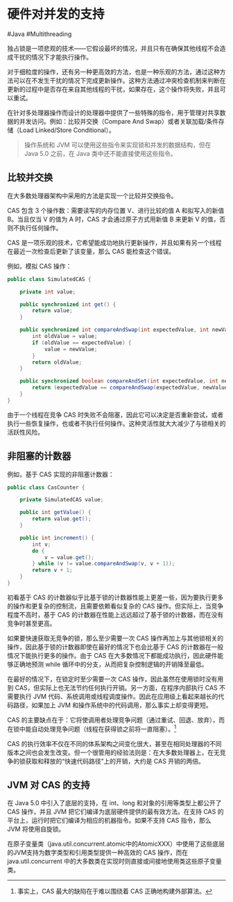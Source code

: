 # 硬件对并发的支持
#Java #Multithreading 

独占锁是一项悲观的技术——它假设最坏的情况，并且只有在确保其他线程不会造成干扰的情况下才能执行操作。

对于细粒度的操作，还有另一种更高效的方法，也是一种乐观的方法，通过这种方法可以在不发生干扰的情况下完成更新操作。这种方法通过冲突检查机制来判断在更新的过程中是否存在来自其他线程的干扰，如果存在，这个操作将失败，并且可以重试。

在针对多处理器操作而设计的处理器中提供了一些特殊的指令，用于管理对共享数据的并发访问。例如：比较并交换（Compare And Swap）或者关联加载/条件存储（Load Linked/Store Conditional）。

> 操作系统和 JVM 可以使用这些指令来实现锁和并发的数据结构，但在 Java 5.0 之前，在 Java 类中还不能直接使用这些指令。

## 比较并交换

在大多数处理器架构中采用的方法是实现一个比较并交换指令。

CAS 包含 3 个操作数：需要读写的内存位置 V、进行比较的值 A 和拟写入的新值 B。当且仅当 V 的值为 A 时，CAS 才会通过原子方式用新值 B 来更新 V 的值，否则不执行任何操作。

CAS 是一项乐观的技术，它希望能成功地执行更新操作，并且如果有另一个线程在最近一次检查后更新了该变量，那么 CAS 能检查这个错误。

例如，模拟 CAS 操作：

```java
public class SimulatedCAS {

    private int value;

    public synchronized int get() {
        return value;
    }

    public synchronized int compareAndSwap(int expectedValue, int newValue) {
        int oldValue = value;
        if (oldValue == expectedValue) {
            value = newValue;
        }
        return oldValue;
    }

    public synchronized boolean compareAndSet(int expectedValue, int newValue) {
        return (expectedValue == compareAndSwap(expectedValue, newValue));
    }
}
```

由于一个线程在竞争 CAS 时失败不会阻塞，因此它可以决定是否重新尝试，或者执行一些恢复操作，也或者不执行任何操作。这种灵活性就大大减少了与锁相关的活跃性风险。

## 非阻塞的计数器

例如，基于 CAS 实现的非阻塞计数器：

```java
public class CasCounter {

    private SimulatedCAS value;

    public int getValue() {
        return value.get();
    }

    public int increment() {
        int v;
        do {
            v = value.get();
        } while (v != value.compareAndSwap(v, v + 1));
        return v + 1;
    }
}
```

初看基于 CAS 的计数器似乎比基于锁的计数器性能上更差一些，因为要执行更多的操作和更复杂的控制流，且需要依赖看似复杂的 CAS 操作。但实际上，当竞争程度不高时，基于 CAS 的计数器在性能上远远超过了基于锁的计数器，而在没有竞争时甚至更高。

如果要快速获取无竞争的锁，那么至少需要一次 CAS 操作再加上与其他锁相关的操作，因此基于锁的计数器即使在最好的情况下也会比基于 CAS 的计数器在一般情况下能执行更多的操作。由于 CAS 在大多数情况下都能成功执行，因此硬件能够正确地预测 while 循环中的分支，从而把复杂控制逻辑的开销降至最低。

在最好的情况下，在锁定时至少需要一次 CAS 操作，因此虽然在使用锁时没有用到 CAS，但实际上也无法节约任何执行开销。另一方面，在程序内部执行 CAS 不需要执行 JVM 代码、系统调用或线程调度操作。因此在应用级上看起来越长的代码路径，如果加上 JVM 和操作系统中的代码调用，那么事实上却变得更短。

CAS 的主要缺点在于：它将使调用者处理竞争问题（通过重试、回退、放弃），而在锁中能自动处理竞争问题（线程在获得锁之前将一直阻塞）。[^1]

[^1]: 事实上，CAS 最大的缺陷在于难以围绕着 CAS 正确地构建外部算法。

CAS 的执行效率不仅在不同的体系架构之间变化很大，甚至在相同处理器的不同版本之间也会发生改变。但一个很管用的经验法则是：在大多数处理器上，在无竞争的锁获取和释放的“快速代码路径”上的开销，大约是 CAS 开销的两倍。

## JVM 对 CAS 的支持

在 Java 5.0 中引入了底层的支持，在 int、long 和对象的引用等类型上都公开了 CAS 操作，并且 JVM 把它们编译为底层硬件提供的最有效方法。在支持 CAS 的平台上，运行时把它们编译为相应的机器指令。如果不支持 CAS 指令，那么 JVM 将使用自旋锁。

在原子变量类（java.util.concurrent.atomic中的AtomicXXX）中使用了这些底层的JVM支持为数字类型和引用类型提供一种高效的 CAS 操作，而在 java.util.concurrent 中的大多数类在实现时则直接或间接地使用类这些原子变量类。